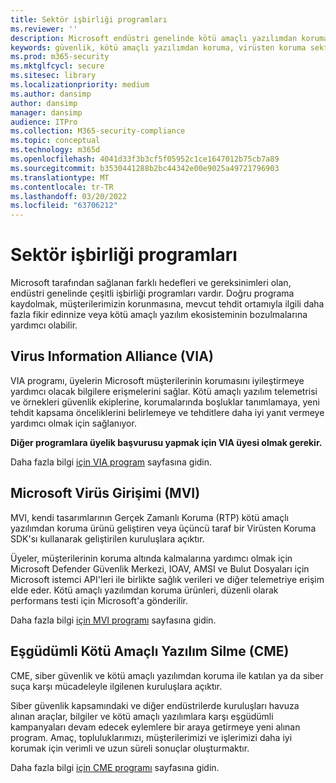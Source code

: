 ```yaml
---
title: Sektör işbirliği programları
ms.reviewer: ''
description: Microsoft endüstri genelinde kötü amaçlı yazılımdan koruma - Virüs Bilgi Birliği (VIA), Microsoft Virüs Girişimi (MVI) ve Kötü Amaçlı YazılımDan Koruma (CME) ile ilgili çeşitli işbirliği programları vardır.
keywords: güvenlik, kötü amaçlı yazılımdan koruma, virüsten koruma sektörü, kötü amaçlı yazılımdan koruma endüstri, işbirliği programları, birliği, Virus Information Alliance, Microsoft Virus Initiative, Coordinated Malware Eradication, WDSI, MMPC, Microsoft Malware Protection Center, ortaklıklar
ms.prod: m365-security
ms.mktglfcycl: secure
ms.sitesec: library
ms.localizationpriority: medium
ms.author: dansimp
author: dansimp
manager: dansimp
audience: ITPro
ms.collection: M365-security-compliance
ms.topic: conceptual
ms.technology: m365d
ms.openlocfilehash: 4041d33f3b3cf5f05952c1ce1647012b75cb7a89
ms.sourcegitcommit: b3530441288b2bc44342e00e9025a49721796903
ms.translationtype: MT
ms.contentlocale: tr-TR
ms.lasthandoff: 03/20/2022
ms.locfileid: "63706212"
---
```

# <a name="industry-collaboration-programs"></a>Sektör işbirliği programları

Microsoft tarafından sağlanan farklı hedefleri ve gereksinimleri olan, endüstri genelinde çeşitli işbirliği programları vardır. Doğru programa kaydolmak, müşterilerimizin korunmasına, mevcut tehdit ortamıyla ilgili daha fazla fikir edinnize veya kötü amaçlı yazılım ekosisteminin bozulmalarına yardımcı olabilir.

## <a name="virus-information-alliance-via"></a>Virus Information Alliance (VIA)

VIA programı, üyelerin Microsoft müşterilerinin korumasını iyileştirmeye yardımcı olacak bilgilere erişmelerini sağlar. Kötü amaçlı yazılım telemetrisi ve örnekleri güvenlik ekiplerine, korumalarında boşluklar tanımlamaya, yeni tehdit kapsama önceliklerini belirlemeye ve tehditlere daha iyi yanıt vermeye yardımcı olmak için sağlanıyor.

**Diğer programlara üyelik başvurusu yapmak için VIA üyesi olmak gerekir.**

Daha fazla bilgi [için VIA program](virus-information-alliance-criteria.md) sayfasına gidin.

## <a name="microsoft-virus-initiative-mvi"></a>Microsoft Virüs Girişimi (MVI)

MVI, kendi tasarımlarının Gerçek Zamanlı Koruma (RTP) kötü amaçlı yazılımdan koruma ürünü geliştiren veya üçüncü taraf bir Virüsten Koruma SDK'sı kullanarak geliştirilen kuruluşlara açıktır.

Üyeler, müşterilerinin koruma altında kalmalarına yardımcı olmak için Microsoft Defender Güvenlik Merkezi, IOAV, AMSI ve Bulut Dosyaları için Microsoft istemci API'leri ile birlikte sağlık verileri ve diğer telemetriye erişim elde eder. Kötü amaçlı yazılımdan koruma ürünleri, düzenli olarak performans testi için Microsoft'a gönderilir.

Daha fazla bilgi [için MVI programı](virus-initiative-criteria.md) sayfasına gidin.

## <a name="coordinated-malware-eradication-cme"></a>Eşgüdümli Kötü Amaçlı Yazılım Silme (CME)

CME, siber güvenlik ve kötü amaçlı yazılımdan koruma ile katılan ya da siber suça karşı mücadeleyle ilgilenen kuruluşlara açıktır.

Siber güvenlik kapsamındaki ve diğer endüstrilerde kuruluşları havuza alınan araçlar, bilgiler ve kötü amaçlı yazılımlara karşı eşgüdümli kampanyaları devam edecek eylemlere bir araya getirmeye yeni alınan program. Amaç, topluluklarımızı, müşterilerimizi ve işlerimizi daha iyi korumak için verimli ve uzun süreli sonuçlar oluşturmaktır.

Daha fazla bilgi [için CME programı](coordinated-malware-eradication.md) sayfasına gidin.
